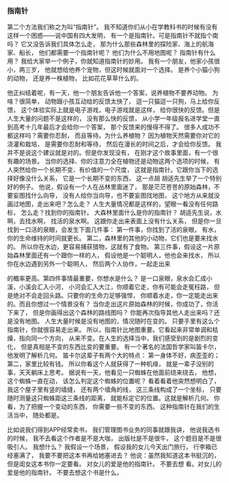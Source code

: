 ### 指南针
第二个方法我们称之为叫“指南针”。
我不知道你们从小在学教科书的时候有没有这样一个困惑——说中国有四大发明，
有一个是指南针。可是指南针不就指个南吗？
它又没告诉我们具体怎么走，
那为什么那些森林里的探险家、海上的航海家、船长，
他们都需要一个指南针呢？
他们为什么不用地图呢？
指南针有什么用？
我给大家举一个例子，你就知道指南针的妙用。
我有一个朋友，他家小孩很小，两三岁，
他就想给他养个宠物，但这时候就面对一个选择。
是养个小猫小狗的动物，
还是养一株植物，
比如花花草草什么的。

他正纠结着呢，有一天，他一个朋友告诉他一个答案，说养植物不要养动物。
为啥？很简单，
动物跟小孩互动给的反馈太快了，
逗一只猫逗一只狗，马上给你反馈，
这个体验实际上就是电子游戏，电子游戏就是这样，
给你很快的反馈。但是人生大量的问题不是这样的，
没有那么快的反馈，
从小学一年级报名进学堂一直到高考十几年最后才会给你一个答案，
那个反馈来的慢得不得了。
很多人成功不都这样吗？需要你忍耐，
而且等待。为什么养植物？
因为植物天然需要你对它的浇灌和栽培，
是需要你忍耐和等待，
然后在漫长的时间之后，才会给你反馈。
我并不是说这个建议就是对的。但是你发现没有，
在刚才这个故事里面，有一个很有趣的场景。
当你的选择、你的注意力全在植物还是动物这两个选项的时候，
有人突然给你一个长期不变、有价值的一个尺度，
这就是指南针。它跟你当下的选择好像没什么关系，
它是一个长期不变的东西，
这一点胡
胡适先生举了一个特别好的例子。
他说，假设有一个人在丛林里面迷了，
那是茫茫苍苍的原始森林，不要妄图找什么向导，
没有人给你当向导，也不要妄图找地图，
这个地方从来就没画过地图，走出来吧？怎么走？
人生大量情况都是这样的，望眼一看没有任何路标，
怎么走？找到你的指南针。 
大森林里面什么是你的指南针？
胡适先生说，水啊，去找水啊，
找活的泉水啊。
这跟你走出来表面上没有什么关系，
但是你一旦找到一口活的泉眼，会发生下面几件事：
第一件事，你找到了活的泉眼，
有水，你的生命维持的时间就更长。
第二，森林里的其他的小动物，它们也是要来找水的。
所以你在水边，更容易捕获猎物，这就有了食物。
第三件事，假设这一片原始森林里面还有一个跟你一样的人，
假设他是一个聪明人，他也会来找水，
所以你在水边遇到另外一个聪明人，
然后两个人协作，一起走出来

的概率更高。第四件事情最重要，你想水是什么？
是一口泉眼，泉水会汇成小溪，小溪会汇入小河，
小河会汇入大江，你顺着它走，你有可能会走冤枉路，
但是绝对不会走回头路。只要你的生命力足够强悍，
你顺着水走，你一定能走出来的。而且你想过一个情景没有？
当你走出这片原始森林的时候，你成功了，你活下来了，
但是你画得出这个森林的路线图吗？
你能再次指导其他人走出来吗？还是没有地图。
人生大量时候是没有地图的，情况随时在变的。
只要手里有这么个指南针，你就很容易走出来。
所以，指南针比地图重要。它看起来非常单调和枯燥，指向同一个方向，
从来不变。在人生的选择当中，我们感受到的是剧烈的变化，
但是真相是不变的东西比变的要重要。
有一个著名的法国哲学家叫笛卡尔，他发明了解析几何。
笛卡尔这辈子有两个大的特点：
第一身体不好，病歪歪的；
第二，家里比较有钱。
所以你看这个人就获得了一种机缘，
就是一辈子没别的事，天天躺床上思考。
据说有一天，他看见一只蜘蛛在他面前绕来绕去，
他想，这个蜘蛛一直在动，
该怎么判定这个蜘蛛的位置呢？
看着看着他突然想明白了，
我这个屋子里有竖的墙缝，
还有两个墙角的线，
这三条线构成了一个坐标，
只要随时测量这只蜘蛛距这三条线的距离，
就能标定它的位置。这就是解析几何。
你看，为了把握一个变动的东西，
你需要一些不变的东西。
这种指南针在我们的生活当中，
随处都是。

比如说我们得到APP经常卖书，
我们管理图书业务的同事就跟我讲，
他说我选书的时候，
我不去看这个作者是不是大咖，
出版社是不是很牛，
这个题目是不是很吸引人。
我想什么？
我假设一个场景，
假设我的女儿今天出门旅行，
行李箱已经塞满了，
我要不要把这本书再给她塞进去？
他说：虽然我知道这本书挺沉的，
但是闺女这本书你一定要看。
对女儿的爱是他的指南针。
不要去想
看。对女儿的爱是他的指南针。
不要去想这个书是什么。